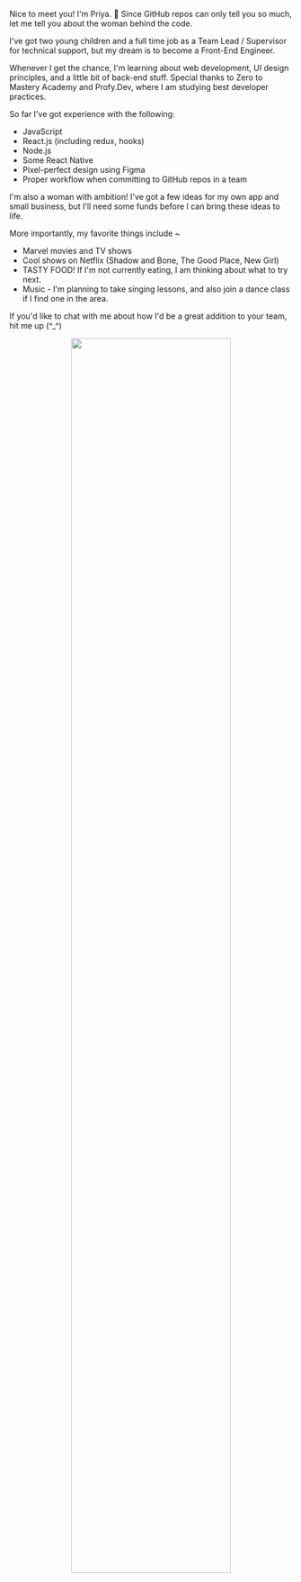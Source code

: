 Nice to meet you! I'm Priya. :vulcan_salute: Since GitHub repos can only tell you so much, let me tell you about the woman behind the code.

I've got two young children and a full time job as a Team Lead / Supervisor for technical support, but my dream is to become a Front-End Engineer.

Whenever I get the chance, I'm learning about web development, UI design principles, and a little bit of back-end stuff.
Special thanks to Zero to Mastery Academy and Profy.Dev, where I am studying best developer practices. 

So far I've got experience with the following:
  * JavaScript
  * React.js (including redux, hooks)
  * Node.js
  * Some React Native
  * Pixel-perfect design using Figma
  * Proper workflow when committing to GitHub repos in a team

I'm also a woman with ambition! I've got a few ideas for my own app and small business, but I'll need some funds before I can bring these ideas to life.

More importantly, my favorite things include ~
  * Marvel movies and TV shows
  * Cool shows on Netflix (Shadow and Bone, The Good Place, New Girl)
  * TASTY FOOD! If I'm not currently eating, I am thinking about what to try next.
  * Music - I'm planning to take singing lessons, and also join a dance class if I find one in the area.

If you'd like to chat with me about how I'd be a great addition to your team, hit me up (^_^)

<p align="center">
 <img src="https://user-images.githubusercontent.com/42794888/122489595-df190380-cf94-11eb-9f67-9fedb151b837.png" width="75%">
</p>
